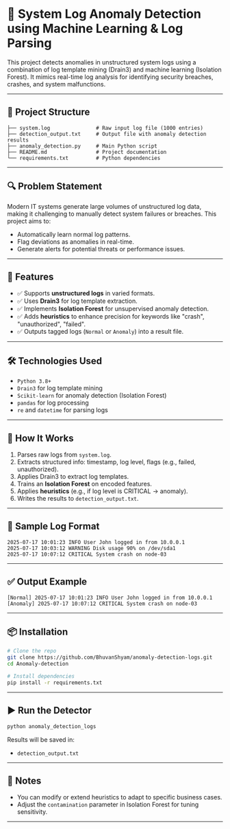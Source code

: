 
# 🚨 System Log Anomaly Detection using Machine Learning & Log Parsing

This project detects anomalies in unstructured system logs using a combination of log template mining (Drain3) and machine learning (Isolation Forest). It mimics real-time log analysis for identifying security breaches, crashes, and system malfunctions.

---

## 📁 Project Structure

```
├── system.log               # Raw input log file (1000 entries)
├── detection_output.txt     # Output file with anomaly detection results
├── anomaly_detection.py     # Main Python script
├── README.md                # Project documentation
└── requirements.txt         # Python dependencies
```

---

## 🔍 Problem Statement

Modern IT systems generate large volumes of unstructured log data, making it challenging to manually detect system failures or breaches. This project aims to:
- Automatically learn normal log patterns.
- Flag deviations as anomalies in real-time.
- Generate alerts for potential threats or performance issues.

---

## 🚀 Features

- ✅ Supports **unstructured logs** in varied formats.
- ✅ Uses **Drain3** for log template extraction.
- ✅ Implements **Isolation Forest** for unsupervised anomaly detection.
- ✅ Adds **heuristics** to enhance precision for keywords like "crash", "unauthorized", "failed".
- ✅ Outputs tagged logs (`Normal` or `Anomaly`) into a result file.

---

## 🛠️ Technologies Used

- `Python 3.8+`
- `Drain3` for log template mining
- `Scikit-learn` for anomaly detection (Isolation Forest)
- `pandas` for log processing
- `re` and `datetime` for parsing logs

---

## 📄 How It Works

1. Parses raw logs from `system.log`.
2. Extracts structured info: timestamp, log level, flags (e.g., failed, unauthorized).
3. Applies Drain3 to extract log templates.
4. Trains an **Isolation Forest** on encoded features.
5. Applies **heuristics** (e.g., if log level is CRITICAL → anomaly).
6. Writes the results to `detection_output.txt`.

---

## 🧪 Sample Log Format

```
2025-07-17 10:01:23 INFO User John logged in from 10.0.0.1
2025-07-17 10:03:12 WARNING Disk usage 90% on /dev/sda1
2025-07-17 10:07:12 CRITICAL System crash on node-03
```

---

## ✅ Output Example

```
[Normal] 2025-07-17 10:01:23 INFO User John logged in from 10.0.0.1
[Anomaly] 2025-07-17 10:07:12 CRITICAL System crash on node-03
```

---

## 📦 Installation

```bash
# Clone the repo
git clone https://github.com/BhuvanShyam/anomaly-detection-logs.git
cd Anomaly-detection

# Install dependencies
pip install -r requirements.txt
```

---

## ▶️ Run the Detector

```bash
python anomaly_detection_logs
```

Results will be saved in:
- `detection_output.txt`

---

## 📌 Notes

- You can modify or extend heuristics to adapt to specific business cases.
- Adjust the `contamination` parameter in Isolation Forest for tuning sensitivity.

---

